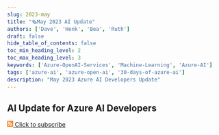 ```yaml
---
slug: 2023-may
title: "🗞️May 2023 AI Update"
authors: ['Dave', 'Henk', 'Bea', 'Ruth']
draft: false
hide_table_of_contents: false
toc_min_heading_level: 2
toc_max_heading_level: 3
keywords: ['Azure-OpenAI-Services', 'Machine-Learning', 'Azure-AI']
tags: ['azure-ai', 'azure-open-ai', '30-days-of-azure-ai']
description: "May 2023 Azure AI Developers Update"
---
```


## AI Update for Azure AI Developers

<!--truncate-->

[![](./../static/img/2023-aia/rss.png) Click to subscribe](https://azureaidevs.github.io/hub/ai-update/rss.xml)
